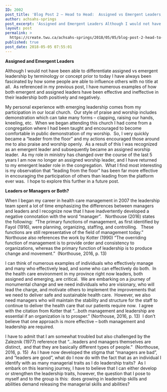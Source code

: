 ```yaml
---
ID: 2002
post_title: 'Blog Post 2 – Head to Head:  Assigned vs Emergent Leaders, Managers vs Leaders'
author: achsahs-springs
post_excerpt: 'Assigned and Emergent Leaders Although I would not have been able to differentiate assigned vs emergent leadership by terminology or concept prior to today I have always been fascinated by how some people are able to influence others with no title at all.&nbsp; As referenced in my previous post, I have numerous examples of how [&hellip;]'
layout: post
permalink: >
  https://create.twu.ca/achsahs-springs/2018/05/05/blog-post-2-head-to-head-assigned-vs-emergent-leaders-managers-vs-leaders/
published: true
post_date: 2018-05-05 07:55:01
---
```

<strong> Assigned and Emergent Leaders</strong>

Although I would not have been able to differentiate assigned vs emergent leadership by terminology or concept prior to today I have always been fascinated by how some people are able to influence others with no title at all.  As referenced in my previous post, I have numerous examples of how both emergent and assigned leaders have been effective and ineffective in their leadership both positively and negatively.

My personal experience with emerging leadership comes from my participation in our local church.  Our style of praise and worship includes demonstration which can take many forms &#8211; clapping, raising our hands, kneeling, etc.  When we began attending this church I had come from a congregation where I had been taught and encouraged to become comfortable in public demonstration of my worship.  So, I very quickly became a &#8220;leader from the floor&#8221; and my actions encouraged those around me to also praise and worship openly.  As a result of this I was recognized as an emergent leader and subsequently became an assigned worship leader.  As my role in ministry has changed over the course of the last 5 years I am now no longer an assigned worship leader, and I have returned to my emergent leader role in the congregation.  What I find most interesting is my observation that &#8220;leading from the floor&#8221; has been far more effective in encouraging the participation of others than leading from the platform ever was.  I hope to explore this further in a future post.

<strong>Leaders or Managers or Both?</strong>

When I began my career in health care management in 2007 the leadership team spent a lot of time emphasizing the differences between managers and leaders and I recognize now that I have inadvertently developed a negative connotation with the word &#8220;manager&#8221;.   Northouse (2016) states the following:  &#8220;The primary functions of management, as first identified by Fayol (1916), were planning, organizing, staffing, and controlling.   These functions are still representative of the field of management today.&#8221;  Northouse also references the work by Kotter (1990) &#8220;The overriding function of management is to provide order and consistency to organizations, whereas the primary function of leadership is to produce change and movement.&#8221;  (Northouse, 2016, p. 13)

I can think of numerous examples of individuals who effectively manage and many who effectively lead, and some who can effectively do both.  In the health care environment in my province right now leaders, both assigned and emerging, are critical.  We are embarking on a journey of monumental change and we need individuals who are visionary, who will lead the charge, and motivate others to implement the improvements that we need to deliver safe and sustainable health care.  However, we also need managers who will maintain the stability and structure for the staff to continue to deliver the health care that our patients require now.  I agree with the citation from Kotter that &#8220;&#8230;both management and leadership are essential if an organization is to prosper.&#8221; (Northouse, 2016, p. 13)  I don&#8217;t believe that one approach is more effective &#8211; both management and leadership are required.

I have to admit that I am somewhat troubled but also challenged by the Zaleznik (1977) reference that &#8220;&#8230;leaders and managers themselves are distinct,  and that they are basically different types of people.&#8221;  (Northouse, 2016, p. 15)  As I have now developed the stigma that &#8220;managers are bad&#8221;, and &#8220;leaders are good&#8221;, what do I now do with the fact that as an individual I identify with as many managerial traits as I do leadership traits?  As I embark on this learning journey, I have to believe that I can either develop or strengthen the leadership traits, however, the question that I pose to myself and to the group is this:  does growing in leadership skills and abilities demand releasing the managerial skills and abilities?